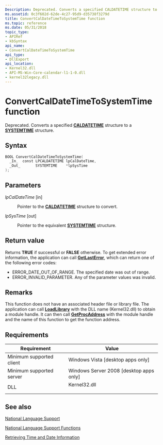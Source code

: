 ```yaml
---
Description: Deprecated. Converts a specified CALDATETIME structure to a SYSTEMTIME structure.
ms.assetid: 0c3f602d-62de-4c27-95d9-d35738f3279d
title: ConvertCalDateTimeToSystemTime function
ms.topic: reference
ms.date: 05/31/2018
topic_type: 
- APIRef
- kbSyntax
api_name: 
- ConvertCalDateTimeToSystemTime
api_type: 
- DllExport
api_location: 
- Kernel32.dll
- API-MS-Win-Core-calendar-l1-1-0.dll
- kernel32legacy.dll
---
```


# ConvertCalDateTimeToSystemTime function

Deprecated. Converts a specified [**CALDATETIME**](caldatetime.md) structure to a [**SYSTEMTIME**](/windows/win32/api/minwinbase/ns-minwinbase-systemtime) structure.

## Syntax


```C++
BOOL ConvertCalDateTimeToSystemTime(
  _In_  const LPCALDATETIME lpCalDateTime,
  _Out_       SYSTEMTIME    *lpSysTime
);
```



## Parameters

<dl> <dt>

*lpCalDateTime* \[in\]
</dt> <dd>

Pointer to the [**CALDATETIME**](caldatetime.md) structure to convert.

</dd> <dt>

*lpSysTime* \[out\]
</dt> <dd>

Pointer to the equivalent [**SYSTEMTIME**](/windows/win32/api/minwinbase/ns-minwinbase-systemtime) structure.

</dd> </dl>

## Return value

Returns **TRUE** if successful or **FALSE** otherwise. To get extended error information, the application can call [**GetLastError**](/windows/win32/api/errhandlingapi/nf-errhandlingapi-getlasterror), which can return one of the following error codes:

-   ERROR\_DATE\_OUT\_OF\_RANGE. The specified date was out of range.
-   ERROR\_INVALID\_PARAMETER. Any of the parameter values was invalid.

## Remarks

This function does not have an associated header file or library file. The application can call [**LoadLibrary**](/windows/win32/api/libloaderapi/nf-libloaderapi-loadlibrarya) with the DLL name (Kernel32.dll) to obtain a module handle. It can then call [**GetProcAddress**](/windows/win32/api/libloaderapi/nf-libloaderapi-getprocaddress) with the module handle and the name of this function to get the function address.

## Requirements



| Requirement | Value |
|-------------------------------------|-----------------------------------------------------------------------------------------|
| Minimum supported client<br/> | Windows Vista \[desktop apps only\]<br/>                                          |
| Minimum supported server<br/> | Windows Server 2008 \[desktop apps only\]<br/>                                    |
| DLL<br/>                      | <dl> <dt>Kernel32.dll</dt> </dl> |



## See also

<dl> <dt>

[National Language Support](national-language-support.md)
</dt> <dt>

[National Language Support Functions](national-language-support-functions.md)
</dt> <dt>

[Retrieving Time and Date Information](time-and-date.md)
</dt> </dl>

 

 
